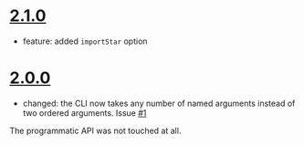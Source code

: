 # [2.1.0](https://github.com/TehShrike/glob-module-file/releases/tag/v2.1.0)

- feature: added `importStar` option

# [2.0.0](https://github.com/TehShrike/glob-module-file/releases/tag/v2.0.0)

- changed: the CLI now takes any number of named arguments instead of two ordered arguments.  Issue [#1](https://github.com/TehShrike/glob-module-file/issues/1)

The programmatic API was not touched at all.
